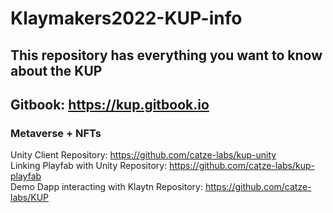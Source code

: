 # Klaymakers2022-KUP-info <br/>
## This repository has everything you want to know about the KUP<br/>
## Gitbook: https://kup.gitbook.io <br/>

### **Metaverse + NFTs**<br/>
Unity Client Repository: https://github.com/catze-labs/kup-unity<br/>
Linking Playfab with Unity Repository: https://github.com/catze-labs/kup-playfab<br/>
Demo Dapp interacting with Klaytn Repository: https://github.com/catze-labs/KUP<br/>



